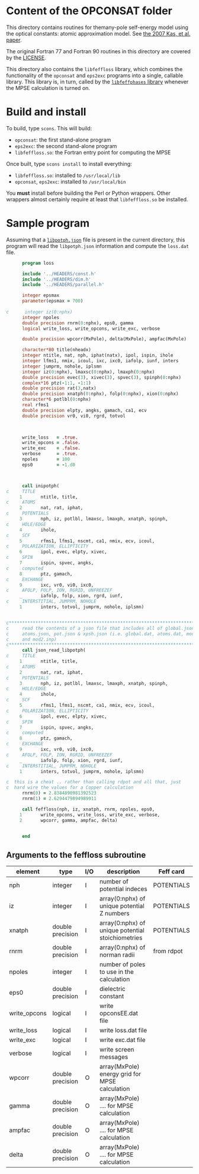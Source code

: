 
# Content of the OPCONSAT folder

This directory contains routines for themany-pole self-energy model
using the optical constants: atomic approximation model.  See
[the 2007 Kas, et al. paper](http://dx.doi.org/10.1103/PhysRevB.76.195116).

The original Fortran 77 and Fortran 90 routines in this directory are
covered by the [LICENSE](../HEADERS/license.h).

This directory also contains the `libfeffloss` library, which combines
the functionality of the `opconsat` and `eps2exc` programs into a
single, callable library.  This library is, in turn, called by the
[`libfeffphases` library](../POT/README.md) whenever the MPSE
calculation is turned on.

# Build and install

To build, type `scons`.  This will build:

 * `opconsat`: the first stand-alone program
 * `eps2exc`: the second stand-alone program
 * `libfeffloss.so`: the Fortran entry point for computing the MPSE

Once built, type `scons install` to install everything:

 * `libfeffloss.so`: installed to `/usr/local/lib`
 * `opconsat`, `eps2exc`: installed to `/usr/local/bin`

You **must** install before building the Perl or Python wrappers.
Other wrappers almost certainly require at least that `libfeffloss.so`
be installed.

# Sample program

Assuming that a
[`libpotph.json`](../../wrappers/fortran/libpotph.json) file is
present in the current directory, this program will read the
`libpotph.json` information and compute the `loss.dat` file.

```fortran
      program loss

      include '../HEADERS/const.h'
      include '../HEADERS/dim.h'
      include '../HEADERS/parallel.h'

      integer epsmax
      parameter(epsmax = 700)
      
c      integer iz(0:nphx)
      integer npoles
      double precision rnrm(0:nphx), eps0, gamma
      logical write_loss, write_opcons, write_exc, verbose

      double precision wpcorr(MxPole), delta(MxPole), ampfac(MxPole)

      character*80 title(nheadx)
      integer ntitle, nat, nph, iphat(natx), ipol, ispin, ihole
      integer lfms1, nmix, icoul, ixc, ixc0, iafolp, iunf, inters
      integer jumprm, nohole, iplsmn
      integer iz(0:nphx), lmaxsc(0:nphx), lmaxph(0:nphx)
      double precision evec(3), xivec(3), spvec(3), spinph(0:nphx)
      complex*16 ptz(-1:1, -1:1)
      double precision rat(3,natx)
      double precision xnatph(0:nphx), folp(0:nphx), xion(0:nphx)
      character*6 potlbl(0:nphx)
      real rfms1
      double precision elpty, angks, gamach, ca1, ecv
      double precision vr0, vi0, rgrd, totvol


      
      write_loss   = .true.
      write_opcons = .false.
      write_exc    = .false.
      verbose      = .true.
      npoles       = 100
      eps0         = -1.d0



      call inipotph(
c     TITLE
     1       ntitle, title,
c     ATOMS
     2       nat, rat, iphat,
c     POTENTIALS
     3       nph, iz, potlbl, lmaxsc, lmaxph, xnatph, spinph,
c     HOLE/EDGE
     4       ihole,
c     SCF
     5       rfms1, lfms1, nscmt, ca1, nmix, ecv, icoul,
c     POLARIZATION, ELLIPTICITY
     6       ipol, evec, elpty, xivec,
c     SPIN
     7       ispin, spvec, angks,
c     computed
     8       ptz, gamach,
c     EXCHANGE
     9       ixc, vr0, vi0, ixc0,
c     AFOLP, FOLP, ION, RGRID, UNFREEZEF
     _       iafolp, folp, xion, rgrd, iunf,
c     INTERSTITIAL, JUMPRM, NOHOLE
     1       inters, totvol, jumprm, nohole, iplsmn)


c*****************************************************************************
c     read the contents of a json file that includes all of global.json,
c     atoms.json, pot.json & xpsh.json (i.e. global.dat, atoms.dat, mod1.inp,
c     and mod2.inp)
c*****************************************************************************
      call json_read_libpotph(
c     TITLE
     1       ntitle, title,
c     ATOMS
     2       nat, rat, iphat,
c     POTENTIALS
     3       nph, iz, potlbl, lmaxsc, lmaxph, xnatph, spinph,
c     HOLE/EDGE
     4       ihole,
c     SCF
     5       rfms1, lfms1, nscmt, ca1, nmix, ecv, icoul,
c     POLARIZATION, ELLIPTICITY
     6       ipol, evec, elpty, xivec,
c     SPIN
     7       ispin, spvec, angks,
c     computed
     8       ptz, gamach,
c     EXCHANGE
     9       ixc, vr0, vi0, ixc0,
c     AFOLP, FOLP, ION, RGRID, UNFREEZEF
     _       iafolp, folp, xion, rgrd, iunf,
c     INTERSTITIAL, JUMPRM, NOHOLE
     1       inters, totvol, jumprm, nohole, iplsmn)

c  this is a cheat .. rather than calling rdpot and all that, just
c  hard wire the values for a Copper calculation
      rnrm(0) = 2.8384890981392523
      rnrm(1) = 2.6294479894989911

      call feffloss(nph, iz, xnatph, rnrm, npoles, eps0,
     1       write_opcons, write_loss, write_exc, verbose,
     2       wpcorr, gamma, ampfac, delta)
      

      end

```


## Arguments to the feffloss subroutine



| element        | type                 | I/O | description                                                  | Feff card    |
| -------------- | -------------------- | --- |------------------------------------------------------------- | ------------ |
|  nph           | integer              | I   | number of potential indeces                                  | POTENTIALS   |
|  iz            | integer              | I   | array(0:nphx) of unique potential Z numbers                  | POTENTIALS   |
|  xnatph        | double precision     | I   | array(0:nphx) of unique potential stoichiometries            | POTENTIALS   |
|  rnrm          | double precision     | I   | array(0:nphx) of norman radii                                | from rdpot   |
|  npoles        | integer              | I   | number of poles to use in the calculation                    |              |
|  eps0          | double precision     | I   | dielectric constant                                          |              |
|  write\_opcons | logical              | I   | write opconsEE.dat file                                      |              |
|  write\_loss   | logical              | I   | write loss.dat file                                          |              |
|  write\_exc    | logical              | I   | write exc.dat file                                           |              |
|  verbose       | logical              | I   | write screen messages                                        |              |
|  wpcorr        | double precision     | O   | array(MxPole) energy grid for MPSE calculation               |              |
|  gamma         | double precision     | O   | array(MxPole) .... for MPSE calculation                      |              |
|  ampfac        | double precision     | O   | array(MxPole) .... for MPSE calculation                      |              |
|  delta         | double precision     | O   | array(MxPole) .... for MPSE calculation                      |              |

